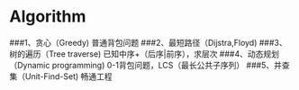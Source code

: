 # Algorithm
###1、贪心（Greedy)
  普通背包问题
###2、最短路径（Dijstra,Floyd)
###3、树的遍历（Tree traverse)
  已知中序+（后序|前序），求层次
###4、动态规划（Dynamic programming)
  0-1背包问题，LCS（最长公共子序列）
###5、并查集（Unit-Find-Set)
  畅通工程

